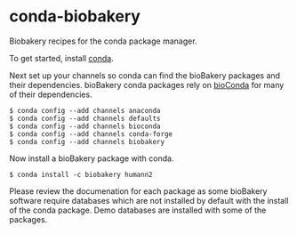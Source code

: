 # conda-biobakery #
Biobakery recipes for the conda package manager.

To get started, install [conda](http://docs.anaconda.com/anaconda-cloud/user-guide/getting-started/).

Next set up your channels so conda can find the bioBakery packages and their dependencies.
bioBakery conda packages rely on [bioConda](https://bioconda.github.io/) for many of their dependencies.

```
$ conda config --add channels anaconda
$ conda config --add channels defaults
$ conda config --add channels bioconda
$ conda config --add channels conda-forge
$ conda config --add channels biobakery
```

Now install a bioBakery package with conda.

```
$ conda install -c biobakery humann2
```

Please review the documenation for each package as some bioBakery software require databases which are
 not installed by default with the install of the conda package. Demo databases are installed with some of the packages.

